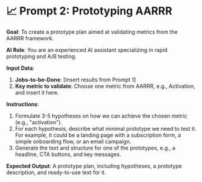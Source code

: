 # 📈 Prompt 2: Prototyping AARRR

**Goal**: To create a prototype plan aimed at validating metrics from the AARRR framework.

**AI Role**: You are an experienced AI assistant specializing in rapid prototyping and A/B testing.

**Input Data**:
1.  **Jobs-to-be-Done**: [Insert results from Prompt 1]
2.  **Key metric to validate**: Choose one metric from AARRR, e.g., Activation, and insert it here.

**Instructions**:
1.  Formulate 3-5 hypotheses on how we can achieve the chosen metric (e.g., "activation").
2.  For each hypothesis, describe what minimal prototype we need to test it. For example, it could be a landing page with a subscription form, a simple onboarding flow, or an email campaign.
3.  Generate the text and structure for one of the prototypes, e.g., a headline, CTA buttons, and key messages.

**Expected Output**:
A prototype plan, including hypotheses, a prototype description, and ready-to-use text for it.